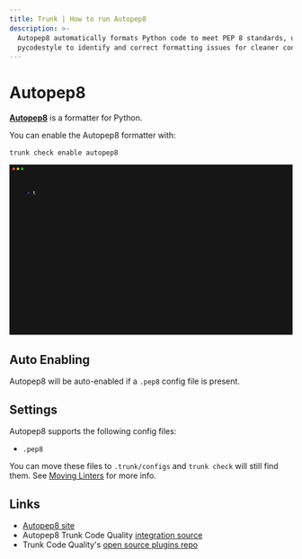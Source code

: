 ```yaml
---
title: Trunk | How to run Autopep8
description: >-
  Autopep8 automatically formats Python code to meet PEP 8 standards, using
  pycodestyle to identify and correct formatting issues for cleaner code.
---
```


# Autopep8

[**Autopep8**](https://github.com/hhatto/autopep8#readme) is a formatter for Python.

You can enable the Autopep8 formatter with:

```shell
trunk check enable autopep8
```

![autopep8 example output](../../../.gitbook/assets/autopep8.gif)

## Auto Enabling

Autopep8 will be auto-enabled if a `.pep8` config file is present.

## Settings

Autopep8 supports the following config files:

* `.pep8`

You can move these files to `.trunk/configs` and `trunk check` will still find them. See [Moving Linters](../configure-linters.md#moving-linters) for more info.

## Links

* [Autopep8 site](https://github.com/hhatto/autopep8#readme)
* Autopep8 Trunk Code Quality [integration source](https://github.com/trunk-io/plugins/tree/main/linters/autopep8)
* Trunk Code Quality's [open source plugins repo](https://github.com/trunk-io/plugins/tree/main)
